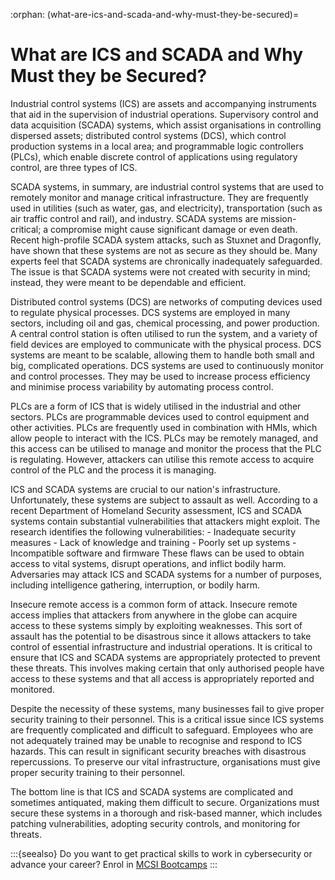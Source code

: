 :orphan:
(what-are-ics-and-scada-and-why-must-they-be-secured)=
# What are ICS and SCADA and Why Must they be Secured?
 
Industrial control systems (ICS) are assets and accompanying instruments that aid in the supervision of industrial operations. Supervisory control and data acquisition (SCADA) systems, which assist organisations in controlling dispersed assets; distributed control systems (DCS), which control production systems in a local area; and programmable logic controllers (PLCs), which enable discrete control of applications using regulatory control, are three types of ICS.

SCADA systems, in summary, are industrial control systems that are used to remotely monitor and manage critical infrastructure. They are frequently used in utilities (such as water, gas, and electricity), transportation (such as air traffic control and rail), and industry. SCADA systems are mission-critical; a compromise might cause significant damage or even death. Recent high-profile SCADA system attacks, such as Stuxnet and Dragonfly, have shown that these systems are not as secure as they should be. Many experts feel that SCADA systems are chronically inadequately safeguarded. The issue is that SCADA systems were not created with security in mind; instead, they were meant to be dependable and efficient.

Distributed control systems (DCS) are networks of computing devices used to regulate physical processes. DCS systems are employed in many sectors, including oil and gas, chemical processing, and power production. A central control station is often utilised to run the system, and a variety of field devices are employed to communicate with the physical process. DCS systems are meant to be scalable, allowing them to handle both small and big, complicated operations. DCS systems are used to continuously monitor and control processes. They may be used to increase process efficiency and minimise process variability by automating process control.

PLCs are a form of ICS that is widely utilised in the industrial and other sectors. PLCs are programmable devices used to control equipment and other activities. PLCs are frequently used in combination with HMIs, which allow people to interact with the ICS. PLCs may be remotely managed, and this access can be utilised to manage and monitor the process that the PLC is regulating. However, attackers can utilise this remote access to acquire control of the PLC and the process it is managing.

ICS and SCADA systems are crucial to our nation's infrastructure. Unfortunately, these systems are subject to assault as well. According to a recent Department of Homeland Security assessment, ICS and SCADA systems contain substantial vulnerabilities that attackers might exploit. The research identifies the following vulnerabilities: - Inadequate security measures - Lack of knowledge and training - Poorly set up systems - Incompatible software and firmware These flaws can be used to obtain access to vital systems, disrupt operations, and inflict bodily harm. Adversaries may attack ICS and SCADA systems for a number of purposes, including intelligence gathering, interruption, or bodily harm.

Insecure remote access is a common form of attack. Insecure remote access implies that attackers from anywhere in the globe can acquire access to these systems simply by exploiting weaknesses. This sort of assault has the potential to be disastrous since it allows attackers to take control of essential infrastructure and industrial operations. It is critical to ensure that ICS and SCADA systems are appropriately protected to prevent these threats. This involves making certain that only authorised people have access to these systems and that all access is appropriately reported and monitored.

Despite the necessity of these systems, many businesses fail to give proper security training to their personnel. This is a critical issue since ICS systems are frequently complicated and difficult to safeguard. Employees who are not adequately trained may be unable to recognise and respond to ICS hazards. This can result in significant security breaches with disastrous repercussions. To preserve our vital infrastructure, organisations must give proper security training to their personnel.

The bottom line is that ICS and SCADA systems are complicated and sometimes antiquated, making them difficult to secure. Organizations must secure these systems in a thorough and risk-based manner, which includes patching vulnerabilities, adopting security controls, and monitoring for threats.

:::{seealso}
Do you want to get practical skills to work in cybersecurity or advance your career? Enrol in [MCSI Bootcamps](https://www.mosse-institute.com/bootcamps.html)
:::